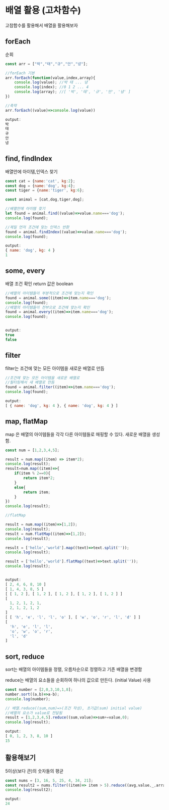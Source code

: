 # 배열 활용 (고차함수)

고참함수를 활용해서 배열을 활용해보자 

## forEach

순회

```js
const arr = ["박","태","규","안","녕"];

//forEach 기본 
arr.forEach(function(value,index,array){
    console.log(value); //박 태 ... 녕
    console.log(index); //0 1 2 ... 4
    console.log(array); //[ '박', '태', '규', '안', '녕' ]
})

//축약
arr.forEach((value)=>console.log(value))

output:
박
태
규
안
녕
```

## find, findIndex 

배열안에 아이템,인덱스 찾기

```js
const cat = {name:'cat', kg:2};
const dog = {name:'dog', kg:4};
const tiger = {name:'tiger', kg:6};

const animal = [cat,dog,tiger,dog];

//배열안에 아이템 찾기 
let found = animal.find((value)=>value.name==='dog');
console.log(found);

//제일 먼저 조건에 맞는 인덱스 반환 
found = animal.findIndex((value)=>value.name==='dog');
console.log(found);

output:
{ name: 'dog', kg: 4 }
1
```

## some, every

배열 조건 확인 return 값은 boolean 

```js
//배열의 아이템들이 부분적으로 조건에 맞는지 확인
found = animal.some((item)=>item.name==='dog');
console.log(found);
//배열의 아이템들이 전부으로 조건에 맞는지 확인
found = animal.every((item)=>item.name==='dog');
console.log(found);


output:
true
false
```

## filter

filter는 조건에 맞는 모든 아이템을 새로운 배열로 만듬

```js
//조건에 맞는 모든 아이템을 새로운 배열로 
//필터링해서 새 배열로 만듬
found = animal.filter((item)=>item.name==='dog');
console.log(found);

output:
[ { name: 'dog', kg: 4 }, { name: 'dog', kg: 4 } ]
```

## map, flatMap

map 은 배열의 아이템들을 각각 다른 아이템들로 매핑할 수 있다. 새로운 배열을 생성함.

```js
const num = [1,2,3,4,5];

result = num.map((item) => item*2);
console.log(result);
result=num.map((item)=>{
    if(item % 2==0){
        return item*2;
    }
    else{
        return item;
    }
})
console.log(result);

//flatMap

result = num.map((item)=>[1,2]);
console.log(result);
result = num.flatMap((item)=>[1,2]);
console.log(result);

result = ['hello','world'].map((text)=>text.split(''));
console.log(result);

result = ['hello','world'].flatMap((text)=>text.split(''));
console.log(result);


output:
[ 2, 4, 6, 8, 10 ]
[ 1, 4, 3, 8, 5 ]
[ [ 1, 2 ], [ 1, 2 ], [ 1, 2 ], [ 1, 2 ], [ 1, 2 ] ]
[
  1, 2, 1, 2, 1,
  2, 1, 2, 1, 2
]
[ [ 'h', 'e', 'l', 'l', 'o' ], [ 'w', 'o', 'r', 'l', 'd' ] ]
[
  'h', 'e', 'l', 'l',
  'o', 'w', 'o', 'r',
  'l', 'd'
]
```

## sort, reduce

sort는 배열의 아이템들을 정렬, 오름차순으로 정렬하고 기존 배열을 변경함 

reduce는 배열의 요소들을 순회하여 하나의 값으로 만든다. (initial Value) 사용 

```js
const number = [2,0,3,10,1,8];
number.sort((a,b)=>a-b);
console.log(number);

// 배열.reduce((sum,num)=>(조건 작성), 초기값(sum) initial value)
//배열의 요소가 value로 전달됨 
result = [1,2,3,4,5].reduce((sum,value)=>sum+=value,0);
console.log(result);

output:
[ 0, 1, 2, 3, 8, 10 ]
15
```

## 활용해보기

5이상(보다 큰)의 숫자들의 평균

```js
const nums = [3, 16, 5, 25, 4, 34, 21];
const result2 = nums.filter((item)=> item > 5).reduce((avg,value,_,array) => avg+=value/array.length,0)
console.log(result2); 

output:
24
```

